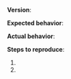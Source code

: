 <!--

** Please read the guidelines below. **

GitHub issues are reserved for bug reports.
The best place to ask general questions or ask for community support is
[on our Discourse](https://discourse.snowplowanalytics.com/).

-->

**Version**:

**Expected behavior**:

**Actual behavior**:

**Steps to reproduce**:

<!-- Please try to be as detailed as possible so that we can reproduce and fix the issue
as quickly as possible. -->
 1.
 2.

